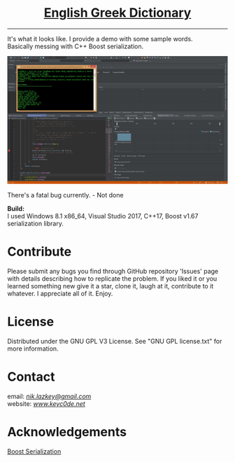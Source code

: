 <h1 align="center">
	<a href="https://github.com/KeyC0de/EngGrDictionary">English Greek Dictionary</a>
</h1>
<hr>


It's what it looks like. I provide a demo with some sample words.</br>
Basically messing with C++ Boost serialization.</br>

<p style="text-align: center;">
	<img src="_present/demo.jpg" />
</p>

There's a fatal bug currently. - Not done

**Build:**</br>
I used Windows 8.1 x86_64, Visual Studio 2017, C++17, Boost v1.67 serialization library.


# Contribute

Please submit any bugs you find through GitHub repository 'Issues' page with details describing how to replicate the problem. If you liked it or you learned something new give it a star, clone it, laugh at it, contribute to it whatever. I appreciate all of it. Enjoy.


# License

Distributed under the GNU GPL V3 License. See "GNU GPL license.txt" for more information.


# Contact

email: *nik.lazkey@gmail.com*</br>
website: *www.keyc0de.net*


# Acknowledgements

[Boost Serialization](https://www.boost.org/doc/libs/1_74_0/libs/serialization/doc/index.html)
